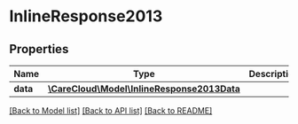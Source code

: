 # InlineResponse2013

## Properties
Name | Type | Description | Notes
------------ | ------------- | ------------- | -------------
**data** | [**\CareCloud\Model\InlineResponse2013Data**](InlineResponse2013Data.md) |  | [optional] 

[[Back to Model list]](../../README.md#documentation-for-models) [[Back to API list]](../../README.md#documentation-for-api-endpoints) [[Back to README]](../../README.md)

